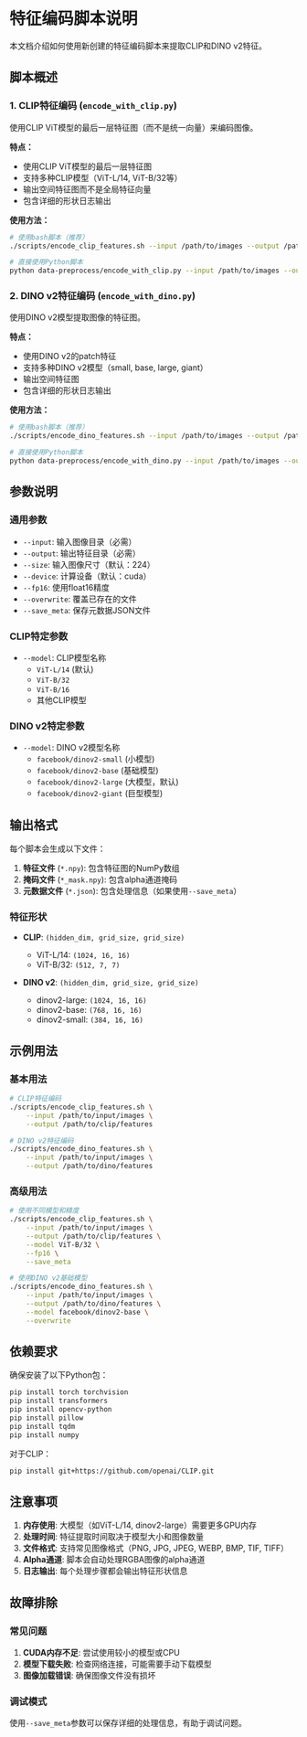 # 特征编码脚本说明

本文档介绍如何使用新创建的特征编码脚本来提取CLIP和DINO v2特征。

## 脚本概述

### 1. CLIP特征编码 (`encode_with_clip.py`)

使用CLIP ViT模型的最后一层特征图（而不是统一向量）来编码图像。

**特点：**
- 使用CLIP ViT模型的最后一层特征图
- 支持多种CLIP模型（ViT-L/14, ViT-B/32等）
- 输出空间特征图而不是全局特征向量
- 包含详细的形状日志输出

**使用方法：**
```bash
# 使用bash脚本（推荐）
./scripts/encode_clip_features.sh --input /path/to/images --output /path/to/features

# 直接使用Python脚本
python data-preprocess/encode_with_clip.py --input /path/to/images --output /path/to/features --model ViT-L/14
```

### 2. DINO v2特征编码 (`encode_with_dino.py`)

使用DINO v2模型提取图像的特征图。

**特点：**
- 使用DINO v2的patch特征
- 支持多种DINO v2模型（small, base, large, giant）
- 输出空间特征图
- 包含详细的形状日志输出

**使用方法：**
```bash
# 使用bash脚本（推荐）
./scripts/encode_dino_features.sh --input /path/to/images --output /path/to/features

# 直接使用Python脚本
python data-preprocess/encode_with_dino.py --input /path/to/images --output /path/to/features --model facebook/dinov2-large
```

## 参数说明

### 通用参数

- `--input`: 输入图像目录（必需）
- `--output`: 输出特征目录（必需）
- `--size`: 输入图像尺寸（默认：224）
- `--device`: 计算设备（默认：cuda）
- `--fp16`: 使用float16精度
- `--overwrite`: 覆盖已存在的文件
- `--save_meta`: 保存元数据JSON文件

### CLIP特定参数

- `--model`: CLIP模型名称
  - `ViT-L/14` (默认)
  - `ViT-B/32`
  - `ViT-B/16`
  - 其他CLIP模型

### DINO v2特定参数

- `--model`: DINO v2模型名称
  - `facebook/dinov2-small` (小模型)
  - `facebook/dinov2-base` (基础模型)
  - `facebook/dinov2-large` (大模型，默认)
  - `facebook/dinov2-giant` (巨型模型)

## 输出格式

每个脚本会生成以下文件：

1. **特征文件** (`*.npy`): 包含特征图的NumPy数组
2. **掩码文件** (`*_mask.npy`): 包含alpha通道掩码
3. **元数据文件** (`*.json`): 包含处理信息（如果使用`--save_meta`）

### 特征形状

- **CLIP**: `(hidden_dim, grid_size, grid_size)`
  - ViT-L/14: `(1024, 16, 16)`
  - ViT-B/32: `(512, 7, 7)`

- **DINO v2**: `(hidden_dim, grid_size, grid_size)`
  - dinov2-large: `(1024, 16, 16)`
  - dinov2-base: `(768, 16, 16)`
  - dinov2-small: `(384, 16, 16)`

## 示例用法

### 基本用法

```bash
# CLIP特征编码
./scripts/encode_clip_features.sh \
    --input /path/to/input/images \
    --output /path/to/clip/features

# DINO v2特征编码
./scripts/encode_dino_features.sh \
    --input /path/to/input/images \
    --output /path/to/dino/features
```

### 高级用法

```bash
# 使用不同模型和精度
./scripts/encode_clip_features.sh \
    --input /path/to/input/images \
    --output /path/to/clip/features \
    --model ViT-B/32 \
    --fp16 \
    --save_meta

# 使用DINO v2基础模型
./scripts/encode_dino_features.sh \
    --input /path/to/input/images \
    --output /path/to/dino/features \
    --model facebook/dinov2-base \
    --overwrite
```

## 依赖要求

确保安装了以下Python包：

```bash
pip install torch torchvision
pip install transformers
pip install opencv-python
pip install pillow
pip install tqdm
pip install numpy
```

对于CLIP：
```bash
pip install git+https://github.com/openai/CLIP.git
```

## 注意事项

1. **内存使用**: 大模型（如ViT-L/14, dinov2-large）需要更多GPU内存
2. **处理时间**: 特征提取时间取决于模型大小和图像数量
3. **文件格式**: 支持常见图像格式（PNG, JPG, JPEG, WEBP, BMP, TIF, TIFF）
4. **Alpha通道**: 脚本会自动处理RGBA图像的alpha通道
5. **日志输出**: 每个处理步骤都会输出特征形状信息

## 故障排除

### 常见问题

1. **CUDA内存不足**: 尝试使用较小的模型或CPU
2. **模型下载失败**: 检查网络连接，可能需要手动下载模型
3. **图像加载错误**: 确保图像文件没有损坏

### 调试模式

使用`--save_meta`参数可以保存详细的处理信息，有助于调试问题。
